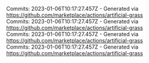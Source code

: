 Commits: 2023-01-06T10:17:27.457Z - Generated via https://github.com/marketplace/actions/artificial-grass
<br>
Commits: 2023-01-06T10:17:27.457Z - Generated via https://github.com/marketplace/actions/artificial-grass
<br>
Commits: 2023-01-06T10:17:27.457Z - Generated via https://github.com/marketplace/actions/artificial-grass
<br>
Commits: 2023-01-06T10:17:27.457Z - Generated via https://github.com/marketplace/actions/artificial-grass
<br>
